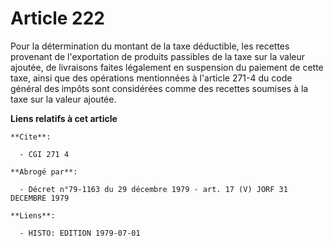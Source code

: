 # Article 222

Pour la détermination du montant de la taxe déductible, les recettes provenant de l'exportation de produits passibles de la
taxe sur la valeur ajoutée, de livraisons faites légalement en suspension du paiement de cette taxe, ainsi que des opérations
mentionnées à l'article 271-4 du code général des impôts sont considérées comme des recettes soumises à la taxe sur la valeur
ajoutée.

**Liens relatifs à cet article**

	**Cite**:

	  - CGI 271 4

	**Abrogé par**:

	  - Décret n°79-1163 du 29 décembre 1979 - art. 17 (V) JORF 31 DECEMBRE 1979

	**Liens**:

	  - HISTO: EDITION 1979-07-01

